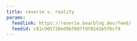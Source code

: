 ```yaml
---
title: reverie v. reality
params:
  feedlink: https://reverie.bearblog.dev/feed/
  feedid: c81c905738ed9bf087fdf0241b5f6cf9
---
```

